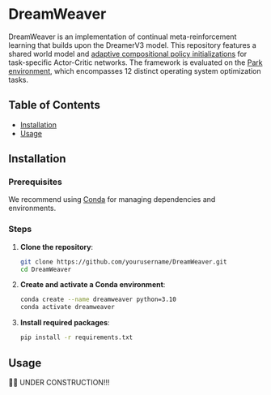 # DreamWeaver

DreamWeaver is an implementation of continual meta-reinforcement learning that builds upon the DreamerV3 model. This repository features a shared world model and [adaptive compositional policy initializations](https://proceedings.mlr.press/v202/wu23d/wu23d.pdf) for task-specific Actor-Critic networks. The framework is evaluated on the [Park environment](https://github.com/park-project/park), which encompasses 12 distinct operating system optimization tasks.

## Table of Contents

- [Installation](#installation)
- [Usage](#usage)

## Installation

### Prerequisites

We recommend using [Conda](https://docs.conda.io/en/latest/) for managing dependencies and environments.

### Steps

1. **Clone the repository**:
   ```bash
   git clone https://github.com/yourusername/DreamWeaver.git
   cd DreamWeaver
   ```

2. **Create and activate a Conda environment**:
   ```bash
   conda create --name dreamweaver python=3.10
   conda activate dreamweaver
   ```

3. **Install required packages**:
   ```bash
   pip install -r requirements.txt
   ```

## Usage

🚫👷 UNDER CONSTRUCTION!!!
